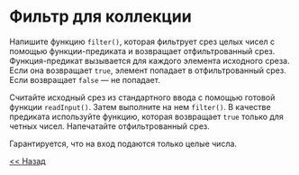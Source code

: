 # Фильтр для коллекции

Напишите функцию `filter()`, которая фильтрует срез целых чисел с помощью функции-предиката и возвращает отфильтрованный срез. Функция-предикат вызывается для каждого элемента исходного среза. Если она возвращает `true`, элемент попадает в отфильтрованный срез. Если возвращает `false` — не попадает.

Считайте исходный срез из стандартного ввода с помощью готовой функции `readInput()`. Затем выполните на нем `filter()`. В качестве предиката используйте функцию, которая возвращает `true` только для четных чисел. Напечатайте отфильтрованный срез.

Гарантируется, что на вход подаются только целые числа.

[<< Назад](../funcs.md)